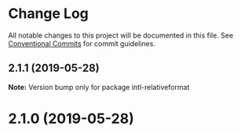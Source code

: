 # Change Log

All notable changes to this project will be documented in this file.
See [Conventional Commits](https://conventionalcommits.org) for commit guidelines.

## 2.1.1 (2019-05-28)

**Note:** Version bump only for package intl-relativeformat





# 2.1.0 (2019-05-28)

